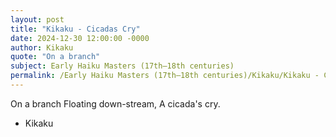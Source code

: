 ```yaml
---
layout: post
title: "Kikaku - Cicadas Cry"
date: 2024-12-30 12:00:00 -0000
author: Kikaku
quote: "On a branch"
subject: Early Haiku Masters (17th–18th centuries)
permalink: /Early Haiku Masters (17th–18th centuries)/Kikaku/Kikaku - Cicadas Cry
---
```


On a branch
Floating down-stream,
A cicada's cry.

- Kikaku
